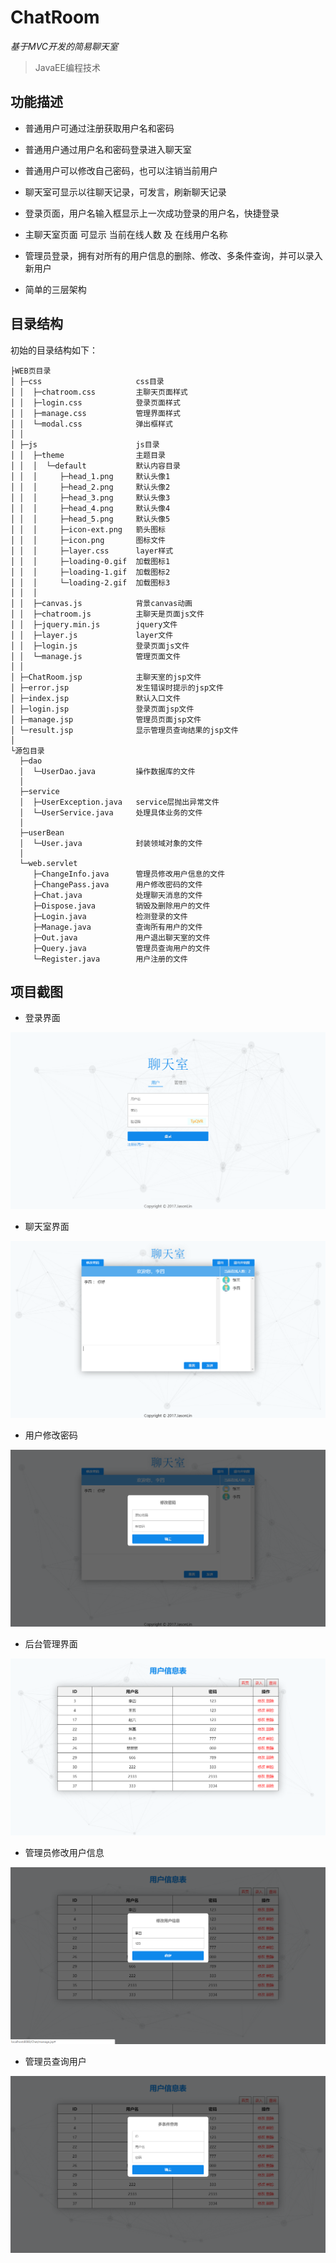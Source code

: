 # ChatRoom

*基于MVC开发的简易聊天室*


>JavaEE编程技术

## 功能描述

* 普通用户可通过注册获取用户名和密码

* 普通用户通过用户名和密码登录进入聊天室

* 普通用户可以修改自己密码，也可以注销当前用户

* 聊天室可显示以往聊天记录，可发言，刷新聊天记录

* 登录页面，用户名输入框显示上一次成功登录的用户名，快捷登录

* 主聊天室页面 可显示 当前在线人数 及 在线用户名称

* 管理员登录，拥有对所有的用户信息的删除、修改、多条件查询，并可以录入新用户

* 简单的三层架构

## 目录结构

初始的目录结构如下：

~~~
├WEB页目录
│ ├─css                     css目录
│ │  ├─chatroom.css         主聊天页面样式
│ │  ├─login.css            登录页面样式
│ │  ├─manage.css           管理界面样式
│ │  └─modal.css            弹出框样式
│ │
│ ├─js                      js目录
│ │  ├─theme                主题目录
│ │  │  └─default           默认内容目录
│ │  │     ├─head_1.png     默认头像1
│ │  │     ├─head_2.png     默认头像2
│ │  │     ├─head_3.png     默认头像3
│ │  │     ├─head_4.png     默认头像4
│ │  │     ├─head_5.png     默认头像5
│ │  │     ├─icon-ext.png   箭头图标
│ │  │     ├─icon.png       图标文件
│ │  │     ├─layer.css      layer样式
│ │  │     ├─loading-0.gif  加载图标1
│ │  │     ├─loading-1.gif  加载图标2
│ │  │     └─loading-2.gif  加载图标3
│ │  │
│ │  ├─canvas.js            背景canvas动画
│ │  ├─chatroom.js          主聊天是页面js文件
│ │  ├─jquery.min.js        jquery文件
│ │  ├─layer.js             layer文件
│ │  ├─login.js             登录页面js文件
│ │  └─manage.js            管理页面文件
│ │
│ ├─ChatRoom.jsp            主聊天室的jsp文件
│ ├─error.jsp               发生错误时提示的jsp文件
│ ├─index.jsp               默认入口文件
│ ├─login.jsp               登录页面jsp文件
│ ├─manage.jsp              管理员页面jsp文件
│ └─result.jsp              显示管理员查询结果的jsp文件
│
└源包目录
  ├─dao
  │  └─UserDao.java         操作数据库的文件
  │ 
  ├─service
  │  ├─UserException.java   service层抛出异常文件
  │  └─UserService.java     处理具体业务的文件
  │ 
  ├─userBean
  │  └─User.java            封装领域对象的文件
  │ 
  └─web.servlet
     ├─ChangeInfo.java      管理员修改用户信息的文件
     ├─ChangePass.java      用户修改密码的文件
     ├─Chat.java            处理聊天消息的文件
     ├─Dispose.java         销毁及删除用户的文件
     ├─Login.java           检测登录的文件
     ├─Manage.java          查询所有用户的文件
     ├─Out.java             用户退出聊天室的文件
     ├─Query.java           管理员查询用户的文件
     └─Register.java        用户注册的文件
~~~

## 项目截图

* 登录界面

![login](https://github.com/JasonLin1230/chatroom-mvc/blob/master/pics/Image%20001.png?raw=true)

* 聊天室界面

![login](https://github.com/JasonLin1230/chatroom-mvc/blob/master/pics/Image%20002.png?raw=true)

* 用户修改密码

![login](https://github.com/JasonLin1230/chatroom-mvc/blob/master/pics/Image%20003.png?raw=true)

* 后台管理界面

![login](https://github.com/JasonLin1230/chatroom-mvc/blob/master/pics/Image%20004.png?raw=true)

* 管理员修改用户信息

![login](https://github.com/JasonLin1230/chatroom-mvc/blob/master/pics/Image%20005.png?raw=true)

* 管理员查询用户

![login](https://github.com/JasonLin1230/chatroom-mvc/blob/master/pics/Image%20006.png?raw=true)
